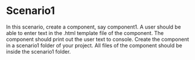 # Scenario1

In this scenario, create a component, say component1. 
A user should be able to enter text in the .html template file of the component. 
The component should print out the user text to console.
Create the component in a scenario1 folder of your project. 
All files of the component should be inside the scenario1 folder.